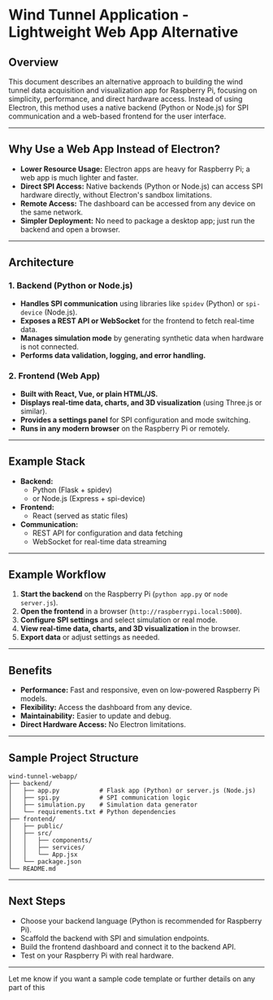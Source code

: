 # Wind Tunnel Application - Lightweight Web App Alternative

## Overview

This document describes an alternative approach to building the wind tunnel data acquisition and visualization app for Raspberry Pi, focusing on simplicity, performance, and direct hardware access. Instead of using Electron, this method uses a native backend (Python or Node.js) for SPI communication and a web-based frontend for the user interface.

---

## Why Use a Web App Instead of Electron?

- **Lower Resource Usage:** Electron apps are heavy for Raspberry Pi; a web app is much lighter and faster.
- **Direct SPI Access:** Native backends (Python or Node.js) can access SPI hardware directly, without Electron's sandbox limitations.
- **Remote Access:** The dashboard can be accessed from any device on the same network.
- **Simpler Deployment:** No need to package a desktop app; just run the backend and open a browser.

---

## Architecture

### 1. Backend (Python or Node.js)

- **Handles SPI communication** using libraries like `spidev` (Python) or `spi-device` (Node.js).
- **Exposes a REST API or WebSocket** for the frontend to fetch real-time data.
- **Manages simulation mode** by generating synthetic data when hardware is not connected.
- **Performs data validation, logging, and error handling.**

### 2. Frontend (Web App)

- **Built with React, Vue, or plain HTML/JS.**
- **Displays real-time data, charts, and 3D visualization** (using Three.js or similar).
- **Provides a settings panel** for SPI configuration and mode switching.
- **Runs in any modern browser** on the Raspberry Pi or remotely.

---

## Example Stack

- **Backend:**  
  - Python (Flask + spidev)  
  - or Node.js (Express + spi-device)
- **Frontend:**  
  - React (served as static files)
- **Communication:**  
  - REST API for configuration and data fetching  
  - WebSocket for real-time data streaming

---

## Example Workflow

1. **Start the backend** on the Raspberry Pi (`python app.py` or `node server.js`).
2. **Open the frontend** in a browser (`http://raspberrypi.local:5000`).
3. **Configure SPI settings** and select simulation or real mode.
4. **View real-time data, charts, and 3D visualization** in the browser.
5. **Export data** or adjust settings as needed.

---

## Benefits

- **Performance:** Fast and responsive, even on low-powered Raspberry Pi models.
- **Flexibility:** Access the dashboard from any device.
- **Maintainability:** Easier to update and debug.
- **Direct Hardware Access:** No Electron limitations.

---

## Sample Project Structure

```
wind-tunnel-webapp/
├── backend/
│   ├── app.py           # Flask app (Python) or server.js (Node.js)
│   ├── spi.py           # SPI communication logic
│   ├── simulation.py    # Simulation data generator
│   └── requirements.txt # Python dependencies
├── frontend/
│   ├── public/
│   ├── src/
│   │   ├── components/
│   │   ├── services/
│   │   └── App.jsx
│   └── package.json
└── README.md
```

---

## Next Steps

- Choose your backend language (Python is recommended for Raspberry Pi).
- Scaffold the backend with SPI and simulation endpoints.
- Build the frontend dashboard and connect it to the backend API.
- Test on your Raspberry Pi with real hardware.

---

Let me know if you want a sample code template or further details on any part of this